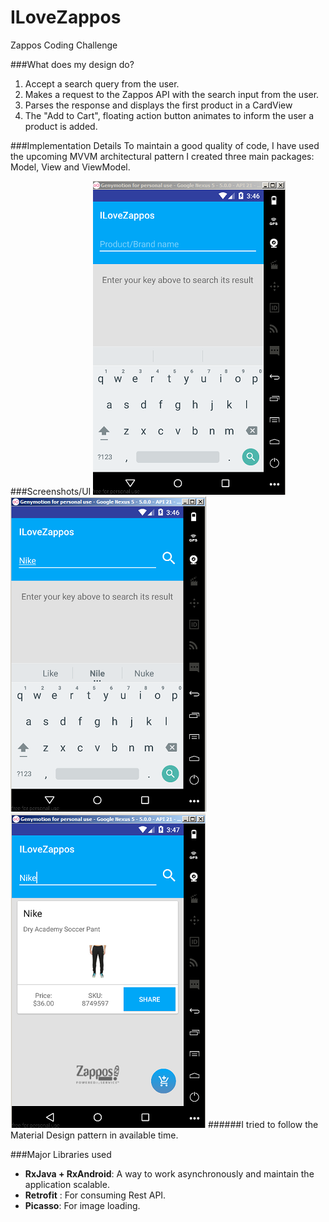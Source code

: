 # ILoveZappos
Zappos Coding Challenge

###What does my design do?
1. Accept a search query from the user.
2. Makes a request to the Zappos API with the search input from the user.
3. Parses the response and displays the first product in a CardView
4. The "Add to Cart", floating action button animates to inform the user a product is added.

###Implementation Details
To maintain a good quality of code, I have used the upcoming MVVM architectural pattern 
I created three main packages: Model, View and ViewModel.

###Screenshots/UI
![alt tag](https://github.com/nilamdeka23/ILoveZappos/blob/master/screenshots/1.PNG)
![alt tag](https://github.com/nilamdeka23/ILoveZappos/blob/master/screenshots/2.PNG)
![alt tag](https://github.com/nilamdeka23/ILoveZappos/blob/master/screenshots/3.PNG)
######I tried to follow the Material Design pattern in available time.

###Major Libraries used
* **RxJava + RxAndroid**: A way to work asynchronously and maintain the application scalable.
* **Retrofit** : For consuming Rest API.
* **Picasso**: For image loading.

